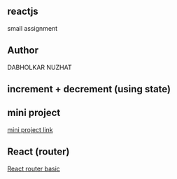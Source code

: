 ## reactjs
small  assignment
## Author
DABHOLKAR NUZHAT

## increment + decrement (using state)

## mini project 
[mini project link](https://comforting-zuccutto-9b15cb.netlify.app/)


## React (router)
[React router basic](https://routernd.netlify.app/)

